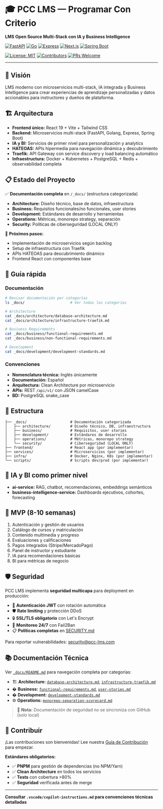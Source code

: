 # 🎓 PCC LMS — Programar Con Criterio

**LMS Open Source Multi-Stack con IA y Business Intelligence**

[![FastAPI](https://img.shields.io/badge/FastAPI-009688?style=flat&logo=fastapi&logoColor=white)](https://fastapi.tiangolo.com/)
[![Go](https://img.shields.io/badge/Go-00ADD8?style=flat&logo=go&logoColor=white)](https://golang.org/)
[![Express](https://img.shields.io/badge/Express-000000?style=flat&logo=express&logoColor=white)](https://expressjs.com/)
[![Next.js](https://img.shields.io/badge/Next.js-000000?style=flat&logo=next.js&logoColor=white)](https://nextjs.org/)
[![Spring Boot](https://img.shields.io/badge/Spring_Boot-6DB33F?style=flat&logo=spring&logoColor=white)](https://spring.io/projects/spring-boot)

[![License: MIT](https://img.shields.io/badge/License-MIT-yellow.svg)](https://opensource.org/licenses/MIT)
[![Contributors](https://img.shields.io/github/contributors/yourusername/pcc-lms)](https://github.com/yourusername/pcc-lms/graphs/contributors)
[![PRs Welcome](https://img.shields.io/badge/PRs-welcome-brightgreen.svg)](http://makeapullrequest.com)

---

## 🎯 Visión

LMS moderno con microservicios multi-stack, IA integrada y Business Intelligence para crear experiencias de aprendizaje personalizadas y datos accionables para instructores y dueños de plataforma.

## 🏗️ Arquitectura

- **Frontend único:** React 19 + Vite + Tailwind CSS
- **Backend:** Microservicios multi-stack (FastAPI, Golang, Express, Spring Boot)
- **IA y BI:** Servicios de primer nivel para personalización y analytics
- **HATEOAS:** APIs hipermedia para navegación dinámica y descubrimiento
- **Traefik:** API Gateway con service discovery y load balancing automático
- **Infraestructura:** Docker + Kubernetes + PostgreSQL + Redis + observabilidad completa

## 📋 Estado del Proyecto

✅ **Documentación completa** en `/_docs/` (estructura categorizada)

- **Architecture:** Diseño técnico, base de datos, infraestructura
- **Business:** Requisitos funcionales/no funcionales, user stories
- **Development:** Estándares de desarrollo y herramientas
- **Operations:** Métricas, monorepo strategy, separación
- **Security:** Políticas de ciberseguridad (LOCAL ONLY)

🚧 **Próximos pasos:**

- Implementación de microservicios según backlog
- Setup de infraestructura con Traefik
- APIs HATEOAS para descubrimiento dinámico
- Frontend React con componentes base

## 🔧 Guía rápida

### Documentación

```bash
# Revisar documentación por categorías
ls _docs/                     # Ver todas las categorías

# Architecture
cat _docs/architecture/database-architecture.md
cat _docs/architecture/infrastructure-traefik.md

# Business Requirements
cat _docs/business/functional-requirements.md
cat _docs/business/non-functional-requirements.md

# Development
cat _docs/development/development-standards.md
```

### Convenciones

- **Nomenclatura técnica:** Inglés únicamente
- **Documentación:** Español
- **Arquitectura:** Clean Architecture por microservicio
- **APIs:** REST `/api/v1/` con JSON camelCase
- **BD:** PostgreSQL snake_case

## 📁 Estructura

```text
├── _docs/                    # Documentación categorizada
│   ├── architecture/         # Diseño técnico, DB, infraestructura
│   ├── business/             # Requisitos, user stories
│   ├── development/          # Estándares de desarrollo
│   ├── operations/           # Métricas, monorepo strategy
│   └── security/             # Ciberseguridad (LOCAL ONLY)
├── frontend/                 # React app (por implementar)
├── services/                 # Microservicios (por implementar)
├── infra/                    # Docker, Nginx, K8s (por implementar)
└── scripts/                  # Scripts dev/prod (por implementar)
```

## 🤖 IA y BI como primer nivel

- **ai-service:** RAG, chatbot, recomendaciones, embeddings semánticos
- **business-intelligence-service:** Dashboards ejecutivos, cohortes, forecasting

## 🎯 MVP (8-10 semanas)

1. Autenticación y gestión de usuarios
2. Catálogo de cursos y matriculación
3. Contenido multimedia y progreso
4. Evaluaciones y calificaciones
5. Pagos integrados (Stripe/MercadoPago)
6. Panel de instructor y estudiante
7. IA para recomendaciones básicas
8. BI para métricas de negocio

## 🛡️ Seguridad

PCC LMS implementa **seguridad multicapa** para deployment en producción:

- 🔐 **Autenticación JWT** con rotación automática
- 🛡️ **Rate limiting** y protección DDoS
- 🔒 **SSL/TLS obligatorio** con Let's Encrypt
- 🚨 **Monitoreo 24/7** con Fail2Ban
- 📋 **Políticas completas** en [SECURITY.md](SECURITY.md)

Para reportar vulnerabilidades: [security@pcc-lms.com](mailto:security@pcc-lms.com)

## 📚 Documentación Técnica

Ver [`_docs/README.md`](_docs/README.md) para navegación completa por categorías:

- 🏗️ **Architecture:** [`database-architecture.md`](_docs/architecture/database-architecture.md), [`infrastructure-traefik.md`](_docs/architecture/infrastructure-traefik.md)
- � **Business:** [`functional-requirements.md`](_docs/business/functional-requirements.md), [`user-stories.md`](_docs/business/user-stories.md)
- � **Development:** [`development-standards.md`](_docs/development/development-standards.md)
- ⚙️ **Operations:** [`monorepo-separation-scorecard.md`](_docs/operations/monorepo-separation-scorecard.md)

> 🔐 **Nota:** Documentación de seguridad no se sincroniza con GitHub (solo local)

## 🤝 Contribuir

¡Las contribuciones son bienvenidas! Lee nuestra [Guía de Contribución](CONTRIBUTING.md) para empezar.

**Estándares obligatorios:**

- ✅ **PNPM** para gestión de dependencias (no NPM/Yarn)
- ✅ **Clean Architecture** en todos los servicios
- ✅ **Tests** con cobertura >80%
- ✅ **Seguridad** verificada antes de merge

---

**Consultar `.vscode/copilot-instructions.md` para convenciones técnicas detalladas**
